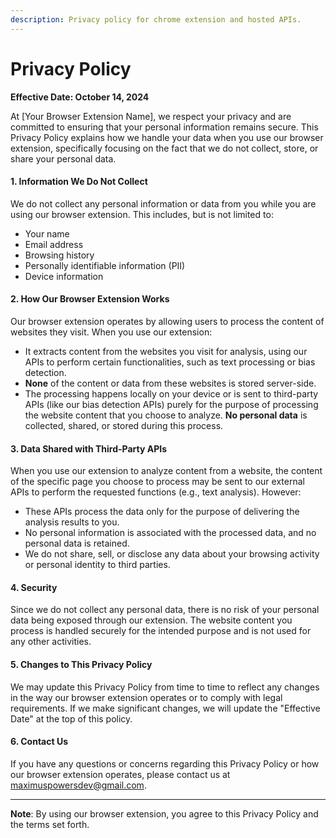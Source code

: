 ```yaml
---
description: Privacy policy for chrome extension and hosted APIs.
---
```


# Privacy Policy

**Effective Date: October 14, 2024**

At \[Your Browser Extension Name], we respect your privacy and are committed to ensuring that your personal information remains secure. This Privacy Policy explains how we handle your data when you use our browser extension, specifically focusing on the fact that we do not collect, store, or share your personal data.

#### 1. Information We Do **Not** Collect

We do not collect any personal information or data from you while you are using our browser extension. This includes, but is not limited to:

* Your name
* Email address
* Browsing history
* Personally identifiable information (PII)
* Device information

#### 2. How Our Browser Extension Works

Our browser extension operates by allowing users to process the content of websites they visit. When you use our extension:

* It extracts content from the websites you visit for analysis, using our APIs to perform certain functionalities, such as text processing or bias detection.
* **None** of the content or data from these websites is stored server-side.
* The processing happens locally on your device or is sent to third-party APIs (like our bias detection APIs) purely for the purpose of processing the website content that you choose to analyze. **No personal data** is collected, shared, or stored during this process.

#### 3. Data Shared with Third-Party APIs

When you use our extension to analyze content from a website, the content of the specific page you choose to process may be sent to our external APIs to perform the requested functions (e.g., text analysis). However:

* These APIs process the data only for the purpose of delivering the analysis results to you.
* No personal information is associated with the processed data, and no personal data is retained.
* We do not share, sell, or disclose any data about your browsing activity or personal identity to third parties.

#### 4. Security

Since we do not collect any personal data, there is no risk of your personal data being exposed through our extension. The website content you process is handled securely for the intended purpose and is not used for any other activities.

#### 5. Changes to This Privacy Policy

We may update this Privacy Policy from time to time to reflect any changes in the way our browser extension operates or to comply with legal requirements. If we make significant changes, we will update the "Effective Date" at the top of this policy.

#### 6. Contact Us

If you have any questions or concerns regarding this Privacy Policy or how our browser extension operates, please contact us at maximuspowersdev@gmail.com.

***

**Note**: By using our browser extension, you agree to this Privacy Policy and the terms set forth.
